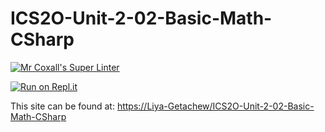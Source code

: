 # ICS2O-Unit-2-02-Basic-Math-CSharp
[![Mr Coxall's Super Linter](https://github.com/Liya-Getachew/ICS2O-Unit-2-02-Basic-Math-CSharp/workflows/Mr%20Coxall's%20Super%20Linter/badge.svg)](https://github.com/Liya-Getachew/ICS2O-Unit-2-02-Basic-Math-CSharp/actions/)

[![Run on Repl.it](https://repl.it/badge/github/Liya-Getachew/ICS2O-Unit-2-02-Basic-Math-CSharp)](https://repl.it/github/Liya-Getachew/ICS2O-Unit-2-02-Basic-Math-CSharp)

This site can be found at: [https://Liya-Getachew/ICS2O-Unit-2-02-Basic-Math-CSharp](https://Liya-Getachew/ICS2O-Unit-2-02-Basic-Math-CSharp)
